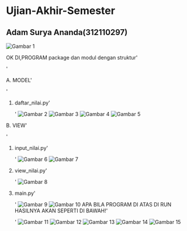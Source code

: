 # Ujian-Akhir-Semester
## Adam Surya Ananda(312110297)

![Gambar 1](screenshoot/s1.JPG)

OK DI,PROGRAM  package dan modul dengan struktur'<P>'

A. MODEL'<p>'
1. daftar_nilai.py'<p>'
![Gambar 2](screenshoot/s2.JPG)
![Gambar 3](screenshoot/s3.JPG)
![Gambar 4](screenshoot/s4.JPG)
![Gambar 5](screenshoot/s5.JPG)

B. VIEW'<p>'
1. input_nilai.py'<p>'
![Gambar 6](screenshoot/s6.JPG)
![Gambar 7](screenshoot/s7.JPG)
2. view_nilai.py'<p>'
![Gambar 8](screenshoot/s8.JPG)
3. main.py'<p>'
![Gambar 9](screenshoot/s9.JPG)
![Gambar 10](screenshoot/s10.JPG)
APA BILA PROGRAM DI ATAS DI RUN HASILNYA AKAN SEPERTI DI BAWAH!'<P>'
![Gambar 11](screenshoot/s11.JPG)
![Gambar 12](screenshoot/s12.JPG)
![Gambar 13](screenshoot/s13.JPG)
![Gambar 14](screenshoot/s14.JPG)
![Gambar 15](screenshoot/s15.JPG)
